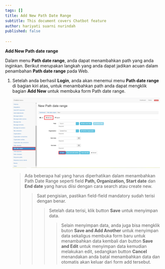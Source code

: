 ```yaml
---
tags: []
title: Add New Path Date Range
subtitle: This document covers Chatbot feature
author: hariyati suarni nurindah
published: false

---
```

**Add New Path date range**

Dalam menu **Path date range**, anda dapat menambahkan path yang anda inginkan. Berikut merupakan langkah yang anda dapat jadikan acuan dalam penambahan **Path date range** pada Web.

1. Setelah anda berhasil **Login**, anda akan menemui menu **Path date range** di bagian kiri atas, untuk menambahkan path anda dapat mengklik bagian **Add New** untuk membuka form Path date range.

   ![](/uploads/pathdate2.PNG)

   > Ada beberapa hal yang harus diperhatikan dalam menambahkan Path Date Range seperti field **Path, Organization, Start date** dan **End date** yang harus diisi dengan cara search atau create new.
   >
   > > Saat pengisian, pastikan field-field mandatory sudah terisi dengan benar.
   > >
   > > > Setelah data terisi, klik button **Save** untuk menyimpan data.
   > > >
   > > > > Selain menyimpan data, anda juga bisa mengklik buton **Save and Add Another** untuk menyimpan data sekaligus membuka form baru untuk menambahkan data kembali dan button **Save and Edit** untuk menyimpan data kemudian melakukan edit, sedangkan button **Cancel** menandakan anda batal menambahkan data dan otomatis akan keluar dari form add tersebut.